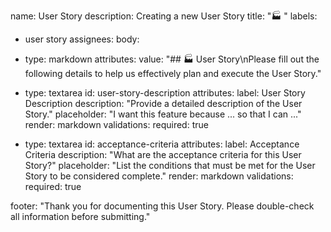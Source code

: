 name: User Story
description: Creating a new User Story
title: "🏭 "
labels:
- user story
assignees:
body:
- type: markdown
  attributes:
  value: "## 🏭 User Story\nPlease fill out the following details to help us effectively plan and execute the User Story."

- type: textarea
  id: user-story-description
  attributes:
  label: User Story Description
  description: "Provide a detailed description of the User Story."
  placeholder: "I want this feature because ... so that I can ..."
  render: markdown
  validations:
    required: true

- type: textarea
  id: acceptance-criteria
  attributes:
  label: Acceptance Criteria
  description: "What are the acceptance criteria for this User Story?"
  placeholder: "List the conditions that must be met for the User Story to be considered complete."
  render: markdown
  validations:
    required: true

footer: "Thank you for documenting this User Story. Please double-check all information before submitting."
